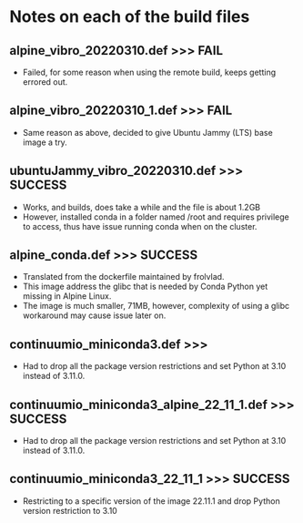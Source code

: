 # Notes on each of the build files

## alpine_vibro_20220310.def >>> FAIL

- Failed, for some reason when using the remote build, keeps getting errored out.

## alpine_vibro_20220310_1.def >>> FAIL

- Same reason as above, decided to give Ubuntu Jammy (LTS) base image a try.

## ubuntuJammy_vibro_20220310.def >>> SUCCESS

- Works, and builds, does take a while and the file is about 1.2GB
- However, installed conda in a folder named /root and requires privilege to access, thus have issue running conda when on the cluster.

## alpine_conda.def >>> SUCCESS

- Translated from the dockerfile maintained by frolvlad.
- This image address the glibc that is needed by Conda Python yet missing in Alpine Linux.
- The image is much smaller, 71MB, however, complexity of using a glibc workaround may cause issue later on.

## continuumio_miniconda3.def >>> 

- Had to drop all the package version restrictions and set Python at 3.10 instead of 3.11.0.

## continuumio_miniconda3_alpine_22_11_1.def >>> SUCCESS

- Had to drop all the package version restrictions and set Python at 3.10 instead of 3.11.0.

## continuumio_miniconda3_22_11_1 >>> SUCCESS

- Restricting to a specific version of the image 22.11.1 and drop Python version restriction to 3.10